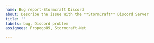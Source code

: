 ```yaml
---
name: Bug report-Stormcraft Discord
about: Describe the issue With the **StormCraft** Discord Server
title: ''
labels: bug, Discord problem
assignees: Propogo89, Stormcraft-Net

---
```



